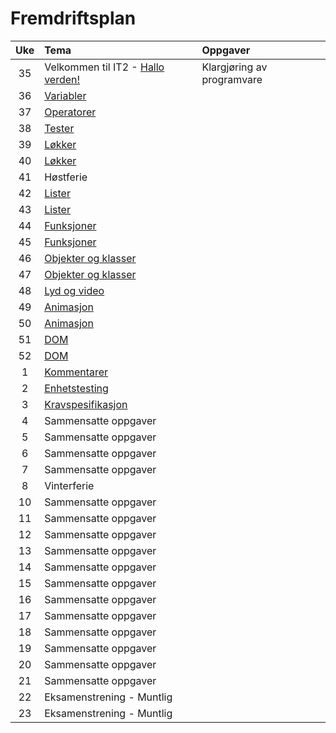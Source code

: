 # Fremdriftsplan

| Uke | Tema | Oppgaver |
|:---:|:----|:-----|
| 35 | Velkommen til IT2  - [Hallo verden!](/Fagtekster/Intro.md) | Klargjøring av programvare |
| 36 | [Variabler](/Fagtekster/Variabler.md) ||
| 37 | [Operatorer](/Fagtekster/Operatorer.md) ||
| 38 |[Tester](/Fagtekster/Tester.md)||
| 39 |[Løkker](/Fagtekster/Lokker.md)||
| 40 |[Løkker](/Fagtekster/Lokker.md)||
| 41 |Høstferie||
| 42 |[Lister](/Fagtekster/Lister.md)||
| 43 |[Lister](/Fagtekster/Lister.md)||
| 44 |[Funksjoner](/Fagtekster/Funksjoner.md)||
| 45 |[Funksjoner](/Fagtekster/Funksjoner.md)||
| 46 |[Objekter og klasser](/Fagtekster/Objekter_klasser.md)||
| 47 |[Objekter og klasser](/Fagtekster/Objekter_klasser.md)||
| 48 |[Lyd og video](/Fagtekster/Lyd_video.md)||
| 49 |[Animasjon](/Fagtekster/Animasjon.md)||
| 50 |[Animasjon](/Fagtekster/Animasjon.md)||
| 51 |[DOM](/Fagtekster/DOM.md)||
| 52 |[DOM](/Fagtekster/DOM.md)||
| 1 |[Kommentarer](/Fagtekster/Kommentarer.md)||
| 2 |[Enhetstesting](/Fagtekster/Enhetstesting.md)||
 |3 |[Kravspesifikasjon](/Fagtekster/Kravspesifikasjon.md)||
 |4 |Sammensatte oppgaver||
 |5 |Sammensatte oppgaver||
 |6 |Sammensatte oppgaver||
| 7 |Sammensatte oppgaver||
| 8 |Vinterferie||
| 10 |Sammensatte oppgaver||
| 11 |Sammensatte oppgaver||
 |12 |Sammensatte oppgaver||
| 13 |Sammensatte oppgaver||
| 14 |Sammensatte oppgaver||
| 15 |Sammensatte oppgaver||
| 16 |Sammensatte oppgaver||
| 17 |Sammensatte oppgaver||
| 18 |Sammensatte oppgaver||
| 19 |Sammensatte oppgaver||
| 20 |Sammensatte oppgaver||
| 21 |Sammensatte oppgaver||
| 22 |Eksamenstrening - Muntlig||
| 23 |Eksamenstrening - Muntlig||
